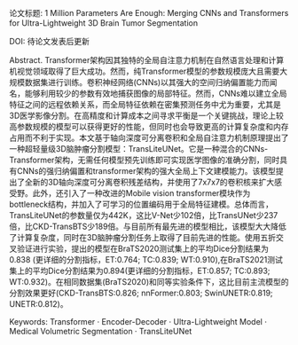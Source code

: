 论文标题: 1 Million Parameters Are Enough: Merging CNNs and Transformers for Ultra-Lightweight 3D Brain Tumor Segmentation

DOI: 待论文发表后更新

Abstract. Transformer架构因其独特的全局自注意力机制在自然语言处理和计算机视觉领域取得了巨大成功。然而，纯Transformer模型的参数规模庞大且需要大规模数据集进行训练。卷积神经网络(CNNs)以其强大的空间归纳偏置能力而闻名，能够利用较少的参数有效地捕获图像的局部特征。然而，CNNs难以建立全局特征之间的远程依赖关系，而全局特征依赖在密集预测任务中尤为重要，尤其是3D医学影像分割。在高精度和计算成本之间寻求平衡是一个关键挑战，理论上较高参数规模的模型可以获得更好的性能，但同时也会导致更高的计算复杂度和内存占用而不利于实现。本文基于轴向深度可分离卷积和全局自注意力机制原理提出了一种超轻量级3D脑肿瘤分割模型：TransLiteUNet。它是一种混合的CNNs-Transformer架构，无需任何模型预先训练即可实现医学图像的准确分割，同时具有CNNs的强归纳偏置和transformer架构的强大全局上下文建模能力。该模型提出了全新的3D轴向深度可分离卷积残差结构，并使用了7x7x7的卷积核来扩大感受野。此外，还引入了一种改进的Mobile vision transformer模块作为bottleneck结构，并加入了可学习的位置编码用于全局特征建模。总体而言，TransLiteUNet的参数量仅为442K，这比V-Net少102倍，比TransUNet少237倍，比CKD-TransBTS少189倍。与目前所有最先进的模型相比，该模型大大降低了计算复杂度，同时在3D脑肿瘤分割任务上取得了目前先进的性能。使用五折交叉验证进行实验，提出的模型在BraTS2020测试集上的平均Dice分割结果为0.838 (更详细的分割指标，ET:0.764; TC:0.839; WT:0.910),在BraTS2021测试集上的平均Dice分割结果为0.894(更详细的分割指标，ET:0.857; TC:0.893; WT:0.932)。在相同数据集(BraTS2020)和同等实验条件下，这比目前主流模型的分割效果更好(CKD-TransBTS:0.826; nnFormer:0.803; SwinUNETR:0.819; UNETR:0.812)。

Keywords: Transformer · Encoder-Decoder · Ultra-Lightweight Model · Medical Volumetric Segmentation · TransLiteUNet


